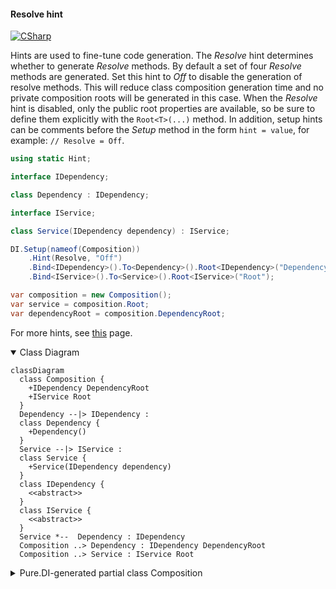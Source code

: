 #### Resolve hint

[![CSharp](https://img.shields.io/badge/C%23-code-blue.svg)](../tests/Pure.DI.UsageTests/Hints/ResolveHintScenario.cs)

Hints are used to fine-tune code generation. The _Resolve_ hint determines whether to generate _Resolve_ methods. By default a set of four _Resolve_ methods are generated. Set this hint to _Off_ to disable the generation of resolve methods. This will reduce class composition generation time and no private composition roots will be generated in this case. When the _Resolve_ hint is disabled, only the public root properties are available, so be sure to define them explicitly with the `Root<T>(...)` method.
In addition, setup hints can be comments before the _Setup_ method in the form ```hint = value```, for example: `// Resolve = Off`.

```c#
using static Hint;

interface IDependency;

class Dependency : IDependency;

interface IService;

class Service(IDependency dependency) : IService;

DI.Setup(nameof(Composition))
    .Hint(Resolve, "Off")
    .Bind<IDependency>().To<Dependency>().Root<IDependency>("DependencyRoot")
    .Bind<IService>().To<Service>().Root<IService>("Root");

var composition = new Composition();
var service = composition.Root;
var dependencyRoot = composition.DependencyRoot;
```

For more hints, see [this](https://github.com/DevTeam/Pure.DI/blob/master/README.md#setup-hints) page.

<details open>
<summary>Class Diagram</summary>

```mermaid
classDiagram
  class Composition {
    +IDependency DependencyRoot
    +IService Root
  }
  Dependency --|> IDependency : 
  class Dependency {
    +Dependency()
  }
  Service --|> IService : 
  class Service {
    +Service(IDependency dependency)
  }
  class IDependency {
    <<abstract>>
  }
  class IService {
    <<abstract>>
  }
  Service *--  Dependency : IDependency
  Composition ..> Dependency : IDependency DependencyRoot
  Composition ..> Service : IService Root
```

</details>

<details>
<summary>Pure.DI-generated partial class Composition</summary><blockquote>

```c#
/// <para>
/// Composition roots:<br/>
/// <list type="table">
/// <listheader>
/// <term>Root</term>
/// <description>Description</description>
/// </listheader>
/// <item>
/// <term>
/// <see cref="Pure.DI.UsageTests.Hints.ResolveHintScenario.Dependency"/> DependencyRoot
/// </term>
/// <description>
/// </description>
/// </item>
/// <item>
/// <term>
/// <see cref="Pure.DI.UsageTests.Hints.ResolveHintScenario.Service"/> Root
/// </term>
/// <description>
/// </description>
/// </item>
/// </list>
/// </para>
/// <example>
/// This shows how to get an instance of type <see cref="Pure.DI.UsageTests.Hints.ResolveHintScenario.Dependency"/> using the composition root <see cref="DependencyRoot"/>:
/// <code>
/// var composition = new Composition();
/// var instance = composition.DependencyRoot;
/// </code>
/// </example>
/// <a href="https://mermaid.live/view#pako:eNqNUj1vwjAQ_SvWzQwIhlA2SBhYYfXi2iewimPkGKQK8d8b2yBfTNqynM738d7Ly91AWoWwBHkSXddocXDCcMfb-Ga1NWfbaa9ty_hlOq3WoRey2Xrb4Blbha38ZjndWevJzB7dVUtktFw1ISPbcbbJsapDnG8YpYilFcvaih6VllvxvYjxY8j_VPY7OZ0YMNMGpX3UEyfVroZ6CiUJtPzWDDxPimrx2XknpE_6HnEMaVzf-zADa1bUIFa63vtChIfl8mRmkSLF3tU_90fu6B-44h-93BtMwKAzQqv-xm8c_BENclhyUMJ9cbjD_QcffwNk">Class diagram</a><br/>
/// This class was created by <a href="https://github.com/DevTeam/Pure.DI">Pure.DI</a> source code generator.
/// </summary>
/// <seealso cref="Pure.DI.DI.Setup"/>
[global::System.Diagnostics.CodeAnalysis.ExcludeFromCodeCoverage]
partial class Composition
{
  private readonly Composition _rootM02D22di;
  
  /// <summary>
  /// This constructor creates a new instance of <see cref="Composition"/>.
  /// </summary>
  public Composition()
  {
    _rootM02D22di = this;
  }
  
  /// <summary>
  /// This constructor creates a new instance of <see cref="Composition"/> scope based on <paramref name="baseComposition"/>. This allows the <see cref="Lifetime.Scoped"/> life time to be applied.
  /// </summary>
  /// <param name="baseComposition">Base composition.</param>
  internal Composition(Composition baseComposition)
  {
    _rootM02D22di = baseComposition._rootM02D22di;
  }
  
  #region Composition Roots
  public Pure.DI.UsageTests.Hints.ResolveHintScenario.IDependency DependencyRoot
  {
    #if NETSTANDARD2_0_OR_GREATER || NETCOREAPP || NET40_OR_GREATER || NET
    [global::System.Diagnostics.Contracts.Pure]
    #endif
    get
    {
      return new Pure.DI.UsageTests.Hints.ResolveHintScenario.Dependency();
    }
  }
  
  public Pure.DI.UsageTests.Hints.ResolveHintScenario.IService Root
  {
    #if NETSTANDARD2_0_OR_GREATER || NETCOREAPP || NET40_OR_GREATER || NET
    [global::System.Diagnostics.Contracts.Pure]
    #endif
    get
    {
      return new Pure.DI.UsageTests.Hints.ResolveHintScenario.Service(new Pure.DI.UsageTests.Hints.ResolveHintScenario.Dependency());
    }
  }
  #endregion
  
  /// <summary>
  /// This method provides a class diagram in mermaid format. To see this diagram, simply call the method and copy the text to this site https://mermaid.live/.
  /// </summary>
  public override string ToString()
  {
    return
      "classDiagram\n" +
        "  class Composition {\n" +
          "    +IDependency DependencyRoot\n" +
          "    +IService Root\n" +
        "  }\n" +
        "  Dependency --|> IDependency : \n" +
        "  class Dependency {\n" +
          "    +Dependency()\n" +
        "  }\n" +
        "  Service --|> IService : \n" +
        "  class Service {\n" +
          "    +Service(IDependency dependency)\n" +
        "  }\n" +
        "  class IDependency {\n" +
          "    <<abstract>>\n" +
        "  }\n" +
        "  class IService {\n" +
          "    <<abstract>>\n" +
        "  }\n" +
        "  Service *--  Dependency : IDependency\n" +
        "  Composition ..> Dependency : IDependency DependencyRoot\n" +
        "  Composition ..> Service : IService Root";
  }
}
```

</blockquote></details>

